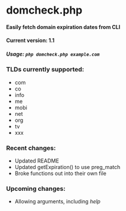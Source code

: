 # domcheck.php

#### Easily fetch domain expiration dates from CLI

#### Current version: 1.1

##### Usage: ```php domcheck.php example.com```

### TLDs currently supported:
- com
- co
- info
- me
- mobi
- net
- org
- tv
- xxx

### Recent changes:
- Updated README
- Updated getExpiration() to use preg_match
- Broke functions out into their own file

### Upcoming changes:
- Allowing arguments, including *help*
